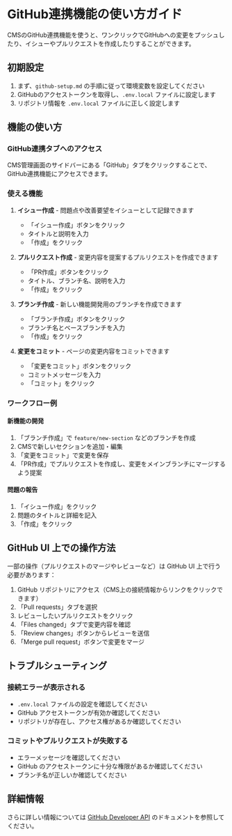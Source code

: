 # GitHub連携機能の使い方ガイド

CMSのGitHub連携機能を使うと、ワンクリックでGitHubへの変更をプッシュしたり、イシューやプルリクエストを作成したりすることができます。

## 初期設定

1. まず、`github-setup.md` の手順に従って環境変数を設定してください
2. GitHubのアクセストークンを取得し、`.env.local` ファイルに設定します
3. リポジトリ情報を `.env.local` ファイルに正しく設定します

## 機能の使い方

### GitHub連携タブへのアクセス

CMS管理画面のサイドバーにある「GitHub」タブをクリックすることで、GitHub連携機能にアクセスできます。

### 使える機能

1. **イシュー作成** - 問題点や改善要望をイシューとして記録できます
   - 「イシュー作成」ボタンをクリック
   - タイトルと説明を入力
   - 「作成」をクリック

2. **プルリクエスト作成** - 変更内容を提案するプルリクエストを作成できます
   - 「PR作成」ボタンをクリック
   - タイトル、ブランチ名、説明を入力
   - 「作成」をクリック

3. **ブランチ作成** - 新しい機能開発用のブランチを作成できます
   - 「ブランチ作成」ボタンをクリック
   - ブランチ名とベースブランチを入力
   - 「作成」をクリック

4. **変更をコミット** - ページの変更内容をコミットできます
   - 「変更をコミット」ボタンをクリック
   - コミットメッセージを入力
   - 「コミット」をクリック

### ワークフロー例

#### 新機能の開発

1. 「ブランチ作成」で `feature/new-section` などのブランチを作成
2. CMSで新しいセクションを追加・編集
3. 「変更をコミット」で変更を保存
4. 「PR作成」でプルリクエストを作成し、変更をメインブランチにマージするよう提案

#### 問題の報告

1. 「イシュー作成」をクリック
2. 問題のタイトルと詳細を記入
3. 「作成」をクリック

## GitHub UI 上での操作方法

一部の操作（プルリクエストのマージやレビューなど）は GitHub UI 上で行う必要があります：

1. GitHub リポジトリにアクセス（CMS上の接続情報からリンクをクリックできます）
2. 「Pull requests」タブを選択
3. レビューしたいプルリクエストをクリック
4. 「Files changed」タブで変更内容を確認
5. 「Review changes」ボタンからレビューを送信
6. 「Merge pull request」ボタンで変更をマージ

## トラブルシューティング

### 接続エラーが表示される

- `.env.local` ファイルの設定を確認してください
- GitHub アクセストークンが有効か確認してください
- リポジトリが存在し、アクセス権があるか確認してください

### コミットやプルリクエストが失敗する

- エラーメッセージを確認してください
- GitHub のアクセストークンに十分な権限があるか確認してください
- ブランチ名が正しいか確認してください

## 詳細情報

さらに詳しい情報については [GitHub Developer API](https://docs.github.com/en/rest) のドキュメントを参照してください。 